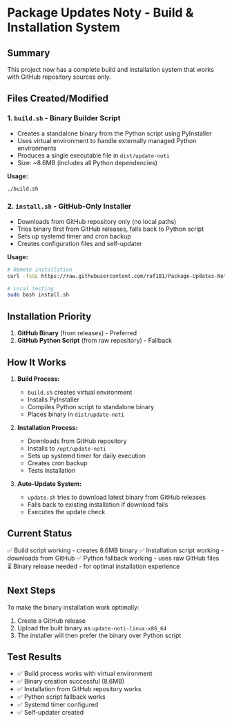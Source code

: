 # Package Updates Noty - Build & Installation System

## Summary

This project now has a complete build and installation system that works with GitHub repository sources only.

## Files Created/Modified

### 1. `build.sh` - Binary Builder Script
- Creates a standalone binary from the Python script using PyInstaller
- Uses virtual environment to handle externally managed Python environments
- Produces a single executable file in `dist/update-noti`
- Size: ~8.6MB (includes all Python dependencies)

**Usage:**
```bash
./build.sh
```

### 2. `install.sh` - GitHub-Only Installer
- Downloads from GitHub repository only (no local paths)
- Tries binary first from GitHub releases, falls back to Python script
- Sets up systemd timer and cron backup
- Creates configuration files and self-updater

**Usage:**
```bash
# Remote installation
curl -fsSL https://raw.githubusercontent.com/raf181/Package-Updates-Noty/main/install.sh | sudo bash

# Local testing
sudo bash install.sh
```

## Installation Priority

1. **GitHub Binary** (from releases) - Preferred
2. **GitHub Python Script** (from raw repository) - Fallback

## How It Works

1. **Build Process:**
   - `build.sh` creates virtual environment
   - Installs PyInstaller
   - Compiles Python script to standalone binary
   - Places binary in `dist/update-noti`

2. **Installation Process:**
   - Downloads from GitHub repository
   - Installs to `/opt/update-noti`
   - Sets up systemd timer for daily execution
   - Creates cron backup
   - Tests installation

3. **Auto-Update System:**
   - `update.sh` tries to download latest binary from GitHub releases
   - Falls back to existing installation if download fails
   - Executes the update check

## Current Status

✅ Build script working - creates 8.6MB binary
✅ Installation script working - downloads from GitHub
✅ Python fallback working - uses raw GitHub files
⏳ Binary release needed - for optimal installation experience

## Next Steps

To make the binary installation work optimally:

1. Create a GitHub release
2. Upload the built binary as `update-noti-linux-x86_64`
3. The installer will then prefer the binary over Python script

## Test Results

- ✅ Build process works with virtual environment
- ✅ Binary creation successful (8.6MB)
- ✅ Installation from GitHub repository works
- ✅ Python script fallback works
- ✅ Systemd timer configured
- ✅ Self-updater created